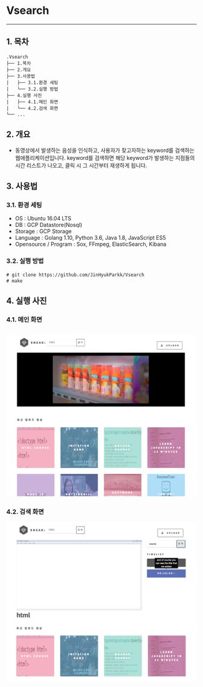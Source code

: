 # Vsearch
-------------
## 1. 목차
```
.Vsearch
├── 1.목차
├── 2.개요
├── 3.사용법
|   ├── 3.1.환경 세팅
|   └── 3.2.실행 방법
├── 4.실행 사진
|   ├── 4.1.메인 화면
|   └── 4.2.검색 화면
└── ...
```


## 2. 개요
 - 동영상에서 발생하는 음성을 인식하고, 사용자가 찾고자하는 keyword를 검색하는 웹애플리케이션입니다. keyword를 검색하면 해당 keyword가 발생하는 지점들의 시간 리스트가 나오고, 클릭 시 그 시간부터 재생하게 됩니다. 


## 3. 사용법
### 3.1. 환경 세팅
- OS : Ubuntu 16.04 LTS
- DB : GCP Datastore(Nosql)
- Storage : GCP Storage
- Language : Golang 1.10, Python 3.6, Java 1.8, JavaScript ES5
- Opensource / Program : Sox, FFmpeg, ElasticSearch, Kibana

### 3.2. 실행 방법
```
# git clone https://github.com/JinHyukParkk/Vsearch
# make
```


## 4. 실행 사진
### 4.1. 메인 화면
 ![main](./screenshot/mainPage.png)
 -------------

### 4.2. 검색 화면
 ![main](./screenshot/searchPage.png)

